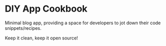 # DIY App Cookbook

Minimal blog app, providing a space for developers to jot down their code snippets/recipes.

Keep it clean, keep it open source!
